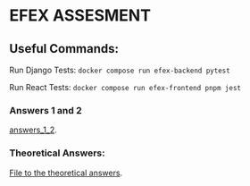 # EFEX ASSESMENT

## Useful Commands:

Run Django Tests: ``docker compose run efex-backend pytest ``

Run React Tests: ``docker compose run efex-frontend pnpm jest``


### Answers 1 and 2

[answers_1_2](./questions).

### Theoretical Answers:

[File to the theoretical answers](./Answers.pdf).